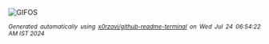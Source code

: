 <div align="justify">
<picture>
    <source media="(prefers-color-scheme: dark)" srcset="https://i.ibb.co/0VvM0p1/output-gif.gif">
    <source media="(prefers-color-scheme: light)" srcset="https://i.ibb.co/0VvM0p1/output-gif.gif">
    <img alt="GIFOS" src="https://i.ibb.co/0VvM0p1/output-gif.gif">
</picture>

<sub><i>Generated automatically using [x0rzavi/github-readme-terminal](https://github.com/x0rzavi/github-readme-terminal) on Wed Jul 24 06:54:22 AM IST 2024</i></sub>

<!-- <details>
<summary>More details</summary>

</details> -->
</div>

<!-- Image deletion URL: https://ibb.co/gFhT0bQ/5f4934c5998683b200487925c293d07e -->